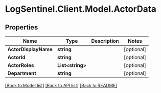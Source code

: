 # LogSentinel.Client.Model.ActorData
## Properties

Name | Type | Description | Notes
------------ | ------------- | ------------- | -------------
**ActorDisplayName** | **string** |  | [optional] 
**ActorId** | **string** |  | [optional] 
**ActorRoles** | **List&lt;string&gt;** |  | [optional] 
**Department** | **string** |  | [optional] 

[[Back to Model list]](../README.md#documentation-for-models) [[Back to API list]](../README.md#documentation-for-api-endpoints) [[Back to README]](../README.md)

